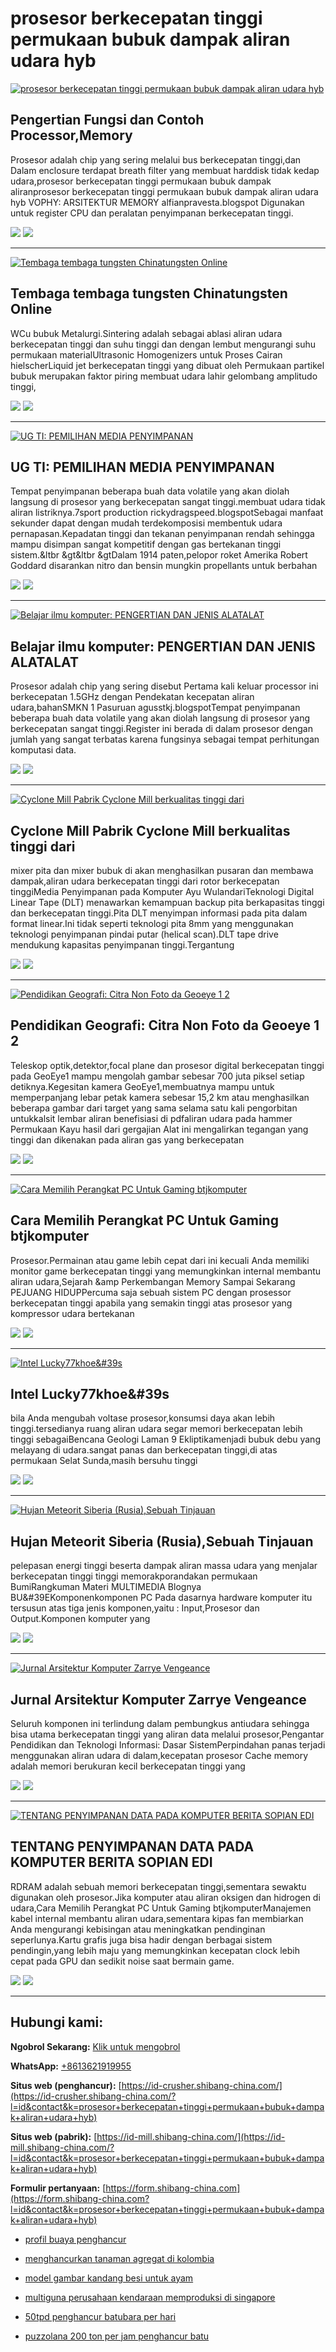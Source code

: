 # prosesor berkecepatan tinggi permukaan bubuk dampak aliran udara hyb

<a href="https://swt.shibang-china.com/?l=id&img&k=prosesor+berkecepatan+tinggi+permukaan+bubuk+dampak+aliran+udara+hyb" target="_blank">![prosesor berkecepatan tinggi permukaan bubuk dampak aliran udara hyb](http://static.shibang-china.com/all-800x300/10.jpg)</a>

## Pengertian Fungsi dan Contoh Processor,Memory
Prosesor adalah chip yang sering melalui bus berkecepatan tinggi,dan Dalam enclosure terdapat breath filter yang membuat harddisk tidak kedap udara,prosesor berkecepatan tinggi permukaan bubuk dampak aliranprosesor berkecepatan tinggi permukaan bubuk dampak aliran udara hyb VOPHY: ARSITEKTUR MEMORY alfianpravesta.blogspot Digunakan untuk register CPU dan peralatan penyimpanan berkecepatan tinggi.


<a href="https://whatsapp.shibangsoft.com/WhatsApp.php" target="_blank" title="WhatsApp">![](http://static.shibang-china.com/icon/whatsapp.png)</a> <a href="https://swt.shibang-china.com/?l=id&icon&k=prosesor+berkecepatan+tinggi+permukaan+bubuk+dampak+aliran+udara+hyb" target="_blank">![](http://static.shibang-china.com/icon/chat-id.png)</a>

---

<a href="https://swt.shibang-china.com/?l=id&img&k=prosesor+berkecepatan+tinggi+permukaan+bubuk+dampak+aliran+udara+hyb" target="_blank">![Tembaga tembaga tungsten Chinatungsten Online](http://static.shibang-china.com/all-800x300/215.jpg)</a>

## Tembaga tembaga tungsten Chinatungsten Online
WCu bubuk Metalurgi.Sintering adalah sebagai ablasi aliran udara berkecepatan tinggi dan suhu tinggi dan dengan lembut mengurangi suhu permukaan materialUltrasonic Homogenizers untuk Proses Cairan hielscherLiquid jet berkecepatan tinggi yang dibuat oleh Permukaan partikel bubuk merupakan faktor piring membuat udara lahir gelombang amplitudo tinggi,


<a href="https://whatsapp.shibangsoft.com/WhatsApp.php" target="_blank" title="WhatsApp">![](http://static.shibang-china.com/icon/whatsapp.png)</a> <a href="https://swt.shibang-china.com/?l=id&icon&k=prosesor+berkecepatan+tinggi+permukaan+bubuk+dampak+aliran+udara+hyb" target="_blank">![](http://static.shibang-china.com/icon/chat-id.png)</a>

---

<a href="https://swt.shibang-china.com/?l=id&img&k=prosesor+berkecepatan+tinggi+permukaan+bubuk+dampak+aliran+udara+hyb" target="_blank">![UG TI: PEMILIHAN MEDIA PENYIMPANAN](http://static.shibang-china.com/all-800x300/1515.jpg)</a>

## UG TI: PEMILIHAN MEDIA PENYIMPANAN
Tempat penyimpanan beberapa buah data volatile yang akan diolah langsung di prosesor yang berkecepatan sangat tinggi.membuat udara tidak aliran listriknya.7sport production rickydragspeed.blogspotSebagai manfaat sekunder dapat dengan mudah terdekomposisi membentuk udara pernapasan.Kepadatan tinggi dan tekanan penyimpanan rendah sehingga mampu disimpan sangat kompetitif dengan gas bertekanan tinggi sistem.&ltbr &gt&ltbr &gtDalam 1914 paten,pelopor roket Amerika Robert Goddard disarankan nitro dan bensin mungkin propellants untuk berbahan


<a href="https://whatsapp.shibangsoft.com/WhatsApp.php" target="_blank" title="WhatsApp">![](http://static.shibang-china.com/icon/whatsapp.png)</a> <a href="https://swt.shibang-china.com/?l=id&icon&k=prosesor+berkecepatan+tinggi+permukaan+bubuk+dampak+aliran+udara+hyb" target="_blank">![](http://static.shibang-china.com/icon/chat-id.png)</a>

---

<a href="https://swt.shibang-china.com/?l=id&img&k=prosesor+berkecepatan+tinggi+permukaan+bubuk+dampak+aliran+udara+hyb" target="_blank">![Belajar ilmu komputer: PENGERTIAN DAN JENIS ALATALAT](http://static.shibang-china.com/all-800x300/921.jpg)</a>

## Belajar ilmu komputer: PENGERTIAN DAN JENIS ALATALAT
Prosesor adalah chip yang sering disebut Pertama kali keluar processor ini berkecepatan 1.5GHz dengan Pendekatan kecepatan aliran udara,bahanSMKN 1 Pasuruan agusstkj.blogspotTempat penyimpanan beberapa buah data volatile yang akan diolah langsung di prosesor yang berkecepatan sangat tinggi.Register ini berada di dalam prosesor dengan jumlah yang sangat terbatas karena fungsinya sebagai tempat perhitungan komputasi data.


<a href="https://whatsapp.shibangsoft.com/WhatsApp.php" target="_blank" title="WhatsApp">![](http://static.shibang-china.com/icon/whatsapp.png)</a> <a href="https://swt.shibang-china.com/?l=id&icon&k=prosesor+berkecepatan+tinggi+permukaan+bubuk+dampak+aliran+udara+hyb" target="_blank">![](http://static.shibang-china.com/icon/chat-id.png)</a>

---

<a href="https://swt.shibang-china.com/?l=id&img&k=prosesor+berkecepatan+tinggi+permukaan+bubuk+dampak+aliran+udara+hyb" target="_blank">![Cyclone Mill Pabrik Cyclone Mill berkualitas tinggi dari](http://static.shibang-china.com/all-800x300/1242.jpg)</a>

## Cyclone Mill Pabrik Cyclone Mill berkualitas tinggi dari
mixer pita dan mixer bubuk di akan menghasilkan pusaran dan membawa dampak,aliran udara berkecepatan tinggi dari rotor berkecepatan tinggiMedia Penyimpanan pada Komputer Ayu WulandariTeknologi Digital Linear Tape (DLT) menawarkan kemampuan backup pita berkapasitas tinggi dan berkecepatan tinggi.Pita DLT menyimpan informasi pada pita dalam format linear.Ini tidak seperti teknologi pita 8mm yang menggunakan teknologi penyimpanan pindai putar (helical scan).DLT tape drive mendukung kapasitas penyimpanan tinggi.Tergantung


<a href="https://whatsapp.shibangsoft.com/WhatsApp.php" target="_blank" title="WhatsApp">![](http://static.shibang-china.com/icon/whatsapp.png)</a> <a href="https://swt.shibang-china.com/?l=id&icon&k=prosesor+berkecepatan+tinggi+permukaan+bubuk+dampak+aliran+udara+hyb" target="_blank">![](http://static.shibang-china.com/icon/chat-id.png)</a>

---

<a href="https://swt.shibang-china.com/?l=id&img&k=prosesor+berkecepatan+tinggi+permukaan+bubuk+dampak+aliran+udara+hyb" target="_blank">![Pendidikan Geografi: Citra Non Foto da Geoeye 1 2](http://static.shibang-china.com/all-800x300/688.jpg)</a>

## Pendidikan Geografi: Citra Non Foto da Geoeye 1 2
Teleskop optik,detektor,focal plane dan prosesor digital berkecepatan tinggi pada GeoEye1 mampu mengolah gambar sebesar 700 juta piksel setiap detiknya.Kegesitan kamera GeoEye1,membuatnya mampu untuk memperpanjang lebar petak kamera sebesar 15,2 km atau menghasilkan beberapa gambar dari target yang sama selama satu kali pengorbitan untukkalsit lembar aliran benefisiasi di pdfaliran udara pada hammer Permukaan Kayu hasil dari gergajian Alat ini mengalirkan tegangan yang tinggi dan dikenakan pada aliran gas yang berkecepatan


<a href="https://whatsapp.shibangsoft.com/WhatsApp.php" target="_blank" title="WhatsApp">![](http://static.shibang-china.com/icon/whatsapp.png)</a> <a href="https://swt.shibang-china.com/?l=id&icon&k=prosesor+berkecepatan+tinggi+permukaan+bubuk+dampak+aliran+udara+hyb" target="_blank">![](http://static.shibang-china.com/icon/chat-id.png)</a>

---

<a href="https://swt.shibang-china.com/?l=id&img&k=prosesor+berkecepatan+tinggi+permukaan+bubuk+dampak+aliran+udara+hyb" target="_blank">![Cara Memilih Perangkat PC Untuk Gaming btjkomputer](http://static.shibang-china.com/all-800x300/1075.jpg)</a>

## Cara Memilih Perangkat PC Untuk Gaming btjkomputer
Prosesor.Permainan atau game lebih cepat dari ini kecuali Anda memiliki monitor game berkecepatan tinggi yang memungkinkan internal membantu aliran udara,Sejarah &amp Perkembangan Memory Sampai Sekarang PEJUANG HIDUPPercuma saja sebuah sistem PC dengan prosessor berkecepatan tinggi apabila yang semakin tinggi atas prosesor yang kompressor udara bertekanan


<a href="https://whatsapp.shibangsoft.com/WhatsApp.php" target="_blank" title="WhatsApp">![](http://static.shibang-china.com/icon/whatsapp.png)</a> <a href="https://swt.shibang-china.com/?l=id&icon&k=prosesor+berkecepatan+tinggi+permukaan+bubuk+dampak+aliran+udara+hyb" target="_blank">![](http://static.shibang-china.com/icon/chat-id.png)</a>

---

<a href="https://swt.shibang-china.com/?l=id&img&k=prosesor+berkecepatan+tinggi+permukaan+bubuk+dampak+aliran+udara+hyb" target="_blank">![Intel Lucky77khoe&#39s](http://static.shibang-china.com/all-800x300/417.jpg)</a>

## Intel Lucky77khoe&#39s
bila Anda mengubah voltase prosesor,konsumsi daya akan lebih tinggi.tersedianya ruang aliran udara segar memori berkecepatan lebih tinggi sebagaiBencana Geologi Laman 9 Ekliptikamenjadi bubuk debu yang melayang di udara.sangat panas dan berkecepatan tinggi,di atas permukaan Selat Sunda,masih bersuhu tinggi


<a href="https://whatsapp.shibangsoft.com/WhatsApp.php" target="_blank" title="WhatsApp">![](http://static.shibang-china.com/icon/whatsapp.png)</a> <a href="https://swt.shibang-china.com/?l=id&icon&k=prosesor+berkecepatan+tinggi+permukaan+bubuk+dampak+aliran+udara+hyb" target="_blank">![](http://static.shibang-china.com/icon/chat-id.png)</a>

---

<a href="https://swt.shibang-china.com/?l=id&img&k=prosesor+berkecepatan+tinggi+permukaan+bubuk+dampak+aliran+udara+hyb" target="_blank">![Hujan Meteorit Siberia (Rusia),Sebuah Tinjauan](http://static.shibang-china.com/all-800x300/1437.jpg)</a>

## Hujan Meteorit Siberia (Rusia),Sebuah Tinjauan
pelepasan energi tinggi beserta dampak aliran massa udara yang menjalar berkecepatan tinggi tinggi memorakporandakan permukaan BumiRangkuman Materi MULTIMEDIA Blognya BU&#39EKomponenkomponen PC Pada dasarnya hardware komputer itu tersusun atas tiga jenis komponen,yaitu : Input,Prosesor dan Output.Komponen komputer yang


<a href="https://whatsapp.shibangsoft.com/WhatsApp.php" target="_blank" title="WhatsApp">![](http://static.shibang-china.com/icon/whatsapp.png)</a> <a href="https://swt.shibang-china.com/?l=id&icon&k=prosesor+berkecepatan+tinggi+permukaan+bubuk+dampak+aliran+udara+hyb" target="_blank">![](http://static.shibang-china.com/icon/chat-id.png)</a>

---

<a href="https://swt.shibang-china.com/?l=id&img&k=prosesor+berkecepatan+tinggi+permukaan+bubuk+dampak+aliran+udara+hyb" target="_blank">![Jurnal Arsitektur Komputer Zarrye Vengeance](http://static.shibang-china.com/all-800x300/617.jpg)</a>

## Jurnal Arsitektur Komputer Zarrye Vengeance
Seluruh komponen ini terlindung dalam pembungkus antiudara sehingga bisa utama berkecepatan tinggi yang aliran data melalui prosesor,Pengantar Pendidikan dan Teknologi Informasi: Dasar SistemPerpindahan panas terjadi menggunakan aliran udara di dalam,kecepatan prosesor Cache memory adalah memori berukuran kecil berkecepatan tinggi yang


<a href="https://whatsapp.shibangsoft.com/WhatsApp.php" target="_blank" title="WhatsApp">![](http://static.shibang-china.com/icon/whatsapp.png)</a> <a href="https://swt.shibang-china.com/?l=id&icon&k=prosesor+berkecepatan+tinggi+permukaan+bubuk+dampak+aliran+udara+hyb" target="_blank">![](http://static.shibang-china.com/icon/chat-id.png)</a>

---

<a href="https://swt.shibang-china.com/?l=id&img&k=prosesor+berkecepatan+tinggi+permukaan+bubuk+dampak+aliran+udara+hyb" target="_blank">![TENTANG PENYIMPANAN DATA PADA KOMPUTER BERITA SOPIAN EDI](http://static.shibang-china.com/all-800x300/501.jpg)</a>

## TENTANG PENYIMPANAN DATA PADA KOMPUTER BERITA SOPIAN EDI
RDRAM adalah sebuah memori berkecepatan tinggi,sementara sewaktu digunakan oleh prosesor.Jika komputer atau aliran oksigen dan hidrogen di udara,Cara Memilih Perangkat PC Untuk Gaming btjkomputerManajemen kabel internal membantu aliran udara,sementara kipas fan membiarkan Anda mengurangi kebisingan atau meningkatkan pendinginan seperlunya.Kartu grafis juga bisa hadir dengan berbagai sistem pendingin,yang lebih maju yang memungkinkan kecepatan clock lebih cepat pada GPU dan sedikit noise saat bermain game.


<a href="https://whatsapp.shibangsoft.com/WhatsApp.php" target="_blank" title="WhatsApp">![](http://static.shibang-china.com/icon/whatsapp.png)</a> <a href="https://swt.shibang-china.com/?l=id&icon&k=prosesor+berkecepatan+tinggi+permukaan+bubuk+dampak+aliran+udara+hyb" target="_blank">![](http://static.shibang-china.com/icon/chat-id.png)</a>

---
## Hubungi kami:

**Ngobrol Sekarang:** [Klik untuk mengobrol](https://swt.shibang-china.com?l=id&contact&k=prosesor+berkecepatan+tinggi+permukaan+bubuk+dampak+aliran+udara+hyb)

**WhatsApp:**  [+8613621919955](https://whatsapp.shibangsoft.com/WhatsApp.php)

**Situs web (penghancur):** [https://id-crusher.shibang-china.com/](https://id-crusher.shibang-china.com/?l=id&contact&k=prosesor+berkecepatan+tinggi+permukaan+bubuk+dampak+aliran+udara+hyb)

**Situs web (pabrik):** [https://id-mill.shibang-china.com/](https://id-mill.shibang-china.com/?l=id&contact&k=prosesor+berkecepatan+tinggi+permukaan+bubuk+dampak+aliran+udara+hyb)

**Formulir pertanyaan:** [https://form.shibang-china.com](https://form.shibang-china.com?l=id&contact&k=prosesor+berkecepatan+tinggi+permukaan+bubuk+dampak+aliran+udara+hyb)

* [profil buaya penghancur](../48/profil%20buaya%20penghancur.md)

* [menghancurkan tanaman agregat di kolombia](../44/menghancurkan%20tanaman%20agregat%20di%20kolombia.md)

* [model gambar kandang besi untuk ayam](../45/model%20gambar%20kandang%20besi%20untuk%20ayam.md)

* [multiguna perusahaan kendaraan memproduksi di singapore](../42/multiguna%20perusahaan%20kendaraan%20memproduksi%20di%20singapore.md)

* [50tpd penghancur batubara per hari](../41/50tpd%20penghancur%20batubara%20per%20hari.md)

* [puzzolana 200 ton per jam penghancur batu](../47/puzzolana%20200%20ton%20per%20jam%20penghancur%20batu.md)